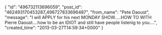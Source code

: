  {
   "id": "496732113696059",
   "post_id": "462493170453287_496727833696487",
   "from_name": "Pete Daoust",
   "message": "I will APPLY for his next MONDAY SHOW.....HOW TO WITH Pierre Daoust....how to be an IDIOT and still have people listenig to you....",
   "created_time": "2013-03-27T14:59:34+0000"
 }
